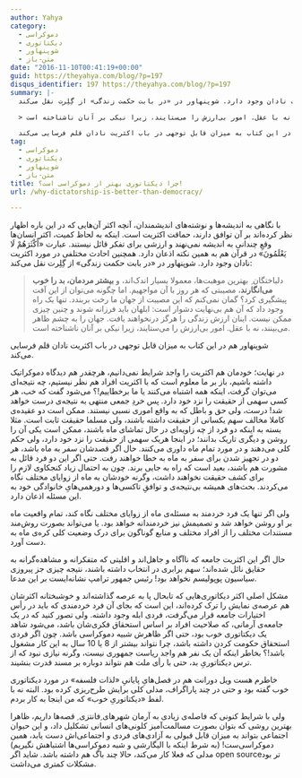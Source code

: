 ```yaml
---
author: Yahya
category:
  - دموکراسی
  - دیکتاتوری
  - شوپنهاور
  - متن-باز
date: "2016-11-10T00:41:19+00:00"
guid: https://theyahya.com/blog/?p=197
disqus_identifier: 197 https://theyahya.com/blog/?p=197
summary: |-
  با نگاهی به اندیشه‌ها و نوشته‌های اندیشمندان، آنچه اکثر آن‌هایی که در این باره اظهار نظر کرده‌اند بر آن توافق دارند، حماقت اکثریت است. اینکه به لحاظ کمیت، اکثر انسان‌ها وقعِ چندانی به اندیشه نمی‌نهند و ارزشی برای تفکر قائل نیستند. عبارت «أَكْثَرَهُمْ لَا يَعْلَمُونَ» در قرآن هم به همین نکته اذعان دارد. همچنین احادث مختلفی در مورد اکثریت نادان وجود دارد. شوپنهاور در «در بابت حکمت زندگی» از گِلِرت نقل می‌کند:

  > دلباختگان ِ بهترین موهبت‌ها، معمولا بسیار اندک‌اند، و **بیشتر مردمان، بد را خوب می‌انگارند**، مصیبتی که هر روز با آن مواجهیم. اما چگونه می‌توان از این آفت پیشگیری کرد؟ گمان نمی‌کنم که این مصیبت از جهان ما رخت بربندد. تنها یک راه وجود داد که آن هم بی‌نهایت دشوار است:‌ ابلهان باید فرزانه شوند و چنین چیزی ممکن نیست. اینان ارزش زندگی را هرگز درنخواهند یافت. جهان را به چشم ظاهر می‌بینند، نه با عقل. امور بی‌ارزش را می‌ستایند، زیرا نیکی بر آنان ناشناخته است.

  شوپنهاور هم در این کتاب به میزان قابل توجهی در باب اکثریت نادان قلم فرسایی می‌کند.
tag:
  - دموکراسی
  - دیکتاتوری
  - شوپنهاور
  - متن-باز
title: چرا دیکتاتوری بهتر از دموکراسی است؟!
url: /why-dictatorship-is-better-than-democracy/

---
```

با نگاهی به اندیشه‌ها و نوشته‌های اندیشمندان، آنچه اکثر آن‌هایی که در این باره اظهار نظر کرده‌اند بر آن توافق دارند، حماقت اکثریت است. اینکه به لحاظ کمیت، اکثر انسان‌ها وقعِ چندانی به اندیشه نمی‌نهند و ارزشی برای تفکر قائل نیستند. عبارت «أَكْثَرَهُمْ لَا يَعْلَمُونَ» در قرآن هم به همین نکته اذعان دارد. همچنین احادث مختلفی در مورد اکثریت نادان وجود دارد. شوپنهاور در «در بابت حکمت زندگی» از گِلِرت نقل می‌کند:

> دلباختگان ِ بهترین موهبت‌ها، معمولا بسیار اندک‌اند، و **بیشتر مردمان، بد را خوب می‌انگارند**، مصیبتی که هر روز با آن مواجهیم. اما چگونه می‌توان از این آفت پیشگیری کرد؟ گمان نمی‌کنم که این مصیبت از جهان ما رخت بربندد. تنها یک راه وجود داد که آن هم بی‌نهایت دشوار است:‌ ابلهان باید فرزانه شوند و چنین چیزی ممکن نیست. اینان ارزش زندگی را هرگز درنخواهند یافت. جهان را به چشم ظاهر می‌بینند، نه با عقل. امور بی‌ارزش را می‌ستایند، زیرا نیکی بر آنان ناشناخته است.

شوپنهاور هم در این کتاب به میزان قابل توجهی در باب اکثریت نادان قلم فرسایی می‌کند.

در نهایت؛ خودمان هم اکثریت را واجد شرایط نمی‌دانیم، هرچقدر هم دیدگاه دموکراتیک داشته باشیم، باز بر ما معلوم است که با اکثریت افراد هم نظر نیستیم، چه نتیجه‌ای می‌توان گرفت، اینکه همه اشتباه می‌کنند یا ما برخطاییم!؟ می‌شود گفت که خب، هر کسی سهمی از حقیقت را نزد خود دارد. پس خردِ جمعی منتهی به نتیجه‌ی درست خواهد شد!‌ درست، ولی حق و باطل که به واقع اموری نسبی نیستند. ممکن است دو عقیده‌ی کاملا مخالف سهم یکسانی از حقیقت داشته باشند، ولی مسلما حقیقت ثابت است. مثلا بسته به اینکه دو فرد از چه زاویه‌ای در حال تماشای ماه باشند، ممکن است یکی آن را روشن و دیگری تاریک بدانند؛ در اینجا هریک سهمی از حقیقت را نزد خود دارد، ولی حکم کلی می‌دهند و در مورد تمام ماه داوری می‌کنند. حال اگر قصدشان سفر به ماه باشد، هر دو در تجهیز شدن برای سفر به ماه به خطا خواهند رفت. حتی اگر این دو فرد قائل به مشورت هم باشند، بعید است که راه به جایی برند. چون به احتمال زیاد کنجکاوی لازم را برای کشف حقیقت نخواهند داشت، وگرنه خودشان به ماه از زوایای مختلف نگاه می‌کردند. بحث‌های همیشه بی‌نتیجه‌ی و توافقِ تاکسی‌ها و دورهمی‌هایِ خانوادگی خود به این مسئله اذعان دارد.

ولی اگر تنها یک فرد خردمند به مسئله‌ی ماه از زوایای مختلف نگاه کند، تمام واقعیت ماه بر او روشن خواهد شد و تصمیمش نیز خردمندانه خواهد بود. یا می‌تواند بصورت روش‌مند مستندات مختلف را از افراد مختلف و منابع گوناگون برای درک وضعیت کلی کره‌ی ماه به دست آورد.

حال اگر این اکثریت جامعه که نا‌آگاه و جاهل‌اند و اقلیتی که متفکرانه و مشاهده‌گرانه به حقایق نائل شده‌اند؛ سهم برابری در انتخاب داشته باشند، نتیجه چیزی جز پیروزی سیاسیون پوپولیسم نخواهد بود! رئیس جمهور ترامپ نشانه‌ایست بر این مدعا.

مشکل اصلی اکثر دیکاتوری‌هایی که تابحال پا به عرصه گذاشته‌اند و خوشبختانه اکثرشان هم عرصه‌ی نمایش را ترک کرده‌اند، این است که بجای آن فرد خردمندی که باید در رأس اختیارات جامعه قرار می‌گرفت، فردی ابله وجود داشته. ولی تصور کنید که در یک جامعه‌ی آرمانی، که صلاحیت افراد بر اساس استحقاق فکری‌شان باشد، می‌شود شاهد یک دیکتاتوری خوب بود، حتی اگر ظاهرش شبیه دموکراسی باشد. چون اگر فردی استحقاق حکومت کردن داشته باشد، چرا نتواند بیشتر از 8 یا 10 سال به این کار مشغول باشد!؟ بخاطر اینکه آن یک نفر هم واجد ریاست جمهوری نیست، وگرنه نیازی نبود که از ترس دیکتاتوریِ بد، حتی با رأی ملت هم نتواند دوباره بر مسند قدرت بنشیند.

خاطرم هست ویل دورانت هم در فصل‌هایِ پایانیِ «لذات فلسفه» در مورد دیکتاتوری خوب گفته بود و حتی در چند پاراگراف، مدلی کلی برایش طرح‌ریزی کرده بود. البته نه با لفظ «دیکتاتوریِ خوب» که من اینجا به کار بردم.

ولی با شرایط کنونی که فاصله‌ی زیادی به آرمان شهرهای ِفانتزی ِ قصه‌ها داریم، ظاهرا بهترین روشی که بتوان بصورت مسالمت‌آمیز کلونی‌های انسانی تشکلیل داد، و این حیوان اجتماعی بتواند به میزان قابل قبولی به آزادی‌های فردی و اجتماعی‌اش دست یابد، همین دموکراسی‌ست! (به شرط اینکه با الیگارشی و شبه دموکراسی‌ها اشتباهش نگیریم) مدلی که فعلا کار می‌کند، حالا چند باگ هم داشته باشد. شاید اگر open sourceتر بود مشکلات کمتری می‌داشت.
